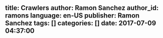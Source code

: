 title: Crawlers
author: Ramon Sanchez
author_id: ramons
language: en-US
publisher: Ramon Sanchez
tags: []
categories: []
date: 2017-07-09 04:37:00
---
